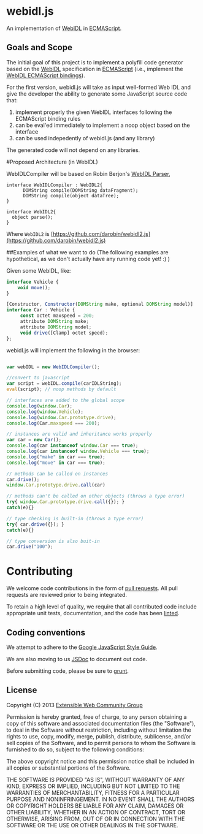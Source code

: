 # webidl.js

An implementation of [WebIDL](http://dev.w3.org/2006/webapi/WebIDL/) in [ECMAScript](http://es5.github.com/).

## Goals and Scope

The initial goal of this project is to implement a polyfill code generator based on the [WebIDL](http://dev.w3.org/2006/webapi/WebIDL/) specification in [ECMAScript](http://es5.github.com/) (i.e., implement the [WebIDL ECMAScript bindings](http://dev.w3.org/2006/webapi/WebIDL/#ecmascript-binding)). 

For the first version, webidl.js will take as input well-formed Web IDL and give the developer the ability to generate some JavaScript source code that: 

  1.  implement properly the given WebIDL interfaces following the ECMAScript binding rules
  2.  can be eval'ed immediately to implement a noop object based on the interface
  3.  can be used indepedently of webidl.js (and any library)

The generated code will not depend on any libraries. 

#Proposed Architecture (in WebIDL)

WebIDLCompiler will be based on Robin Berjon's [WebIDL Parser](https://github.com/darobin/webidl2.js), 

```
interface WebIDLCompiler : WebIDL2{
      DOMString compile(DOMString dataFragment);
	  DOMString compile(object dataTree);
}

interface WebIDL2{
  object parse(); 
}
```
Where ```WebIDL2``` is [https://github.com/darobin/webidl2.js](https://github.com/darobin/webidl2.js)

##Examples of what we want to do
(The following examples are hypothetical, as we don't actually have any running code yet! :) )

Given some WebIDL, like: 

```JavaScript
interface Vehicle {
	void move();
}

[Constructor, Constructor(DOMString make, optional DOMString model)]
interface Car : Vehicle {
     const octet maxspeed = 200;
     attribute DOMString make;
     attribute DOMString model;
     void drive([Clamp] octet speed);
};
```

webidl.js will implement the following in the browser: 

```JavaScript

var webIDL = new WebIDLCompiler();

//convert to javascript
var script = webIDL.compile(carIDLString);
eval(script); // noop methods by default

// interfaces are added to the global scope
console.log(window.Car);
console.log(window.Vehicle);
console.log(window.Car.prototype.drive);
console.log(Car.maxspeed === 200); 

// instances are valid and inheritance works properly
var car = new Car(); 
console.log(car instanceof window.Car === true); 
console.log(car instanceof window.Vehicle === true); 
console.log("make" in car === true); 
console.log("move" in car === true); 

// methods can be called on instances
car.drive();
window.Car.prototype.drive.call(car)

// methods can't be called on other objects (throws a type error)
try{ window.Car.prototype.drive.call({}); }
catch(e){} 

// type checking is built-in (throws a type error)
try{ car.drive({}); }
catch(e){}

// type conversion is also buit-in
car.drive("100"); 
```

# Contributing
We welcome code contributions in the form of [pull requests](https://help.github.com/articles/using-pull-requests). 
All pull requests are reviewed prior to being integrated.

To retain a high level of quality, we require that all contributed code include appropriate unit tests, documentation, and the code has been [linted](http://www.jshint.com/).
 
## Coding conventions
We attempt to adhere to the [Google JavaScript Style Guide](http://google-styleguide.googlecode.com/svn/trunk/javascriptguide.xml). 

We are also moving to us [JSDoc](http://code.google.com/p/jsdoc-toolkit/) to document out code. 

Before submitting code, please be sure to [grunt](http://gruntjs.com/). 

## License
Copyright (C) 2013 [Extensible Web Community Group](http://www.w3.org/community/nextweb/)

Permission is hereby granted, free of charge, to any person obtaining a copy of this software and associated documentation files (the "Software"), to deal in the Software without restriction, including without limitation the rights to use, copy, modify, merge, publish, distribute, sublicense, and/or sell copies of the Software, and to permit persons to whom the Software is furnished to do so, subject to the following conditions:

The above copyright notice and this permission notice shall be included in all copies or substantial portions of the Software.

THE SOFTWARE IS PROVIDED "AS IS", WITHOUT WARRANTY OF ANY KIND, EXPRESS OR IMPLIED, INCLUDING BUT NOT LIMITED TO THE WARRANTIES OF MERCHANTABILITY, FITNESS FOR A PARTICULAR PURPOSE AND NONINFRINGEMENT. IN NO EVENT SHALL THE AUTHORS OR COPYRIGHT HOLDERS BE LIABLE FOR ANY CLAIM, DAMAGES OR OTHER LIABILITY, WHETHER IN AN ACTION OF CONTRACT, TORT OR OTHERWISE, ARISING FROM, OUT OF OR IN CONNECTION WITH THE SOFTWARE OR THE USE OR OTHER DEALINGS IN THE SOFTWARE.
